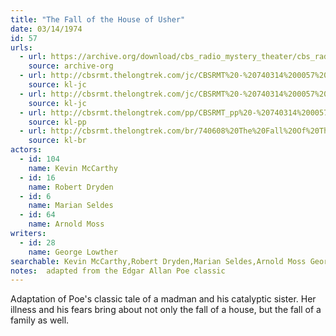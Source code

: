 ```yaml
---
title: "The Fall of the House of Usher"
date: 03/14/1974
id: 57
urls: 
  - url: https://archive.org/download/cbs_radio_mystery_theater/cbs_radio_mystery_theater-0051-0100.zip/cbs_radio_mystery_theater-0051-0100%2Fcbsrmt_0057_the_fall_of_the_house_of_usher.mp3
    source: archive-org
  - url: http://cbsrmt.thelongtrek.com/jc/CBSRMT%20-%20740314%200057%20Fall%20Of%20The%20House%20Of%20Usher%20vbr%20na_jc.mp3
    source: kl-jc
  - url: http://cbsrmt.thelongtrek.com/jc/CBSRMT%20-%20740314%200057%20Fall%20of%20the%20House%20of%20Usher%20vbr%20df_jc.mp3
    source: kl-jc
  - url: http://cbsrmt.thelongtrek.com/pp/CBSRMT_pp%20-%20740314%200057%20The%20Fall%20of%20the%20House%20of%20Usher.mp3
    source: kl-pp
  - url: http://cbsrmt.thelongtrek.com/br/740608%20The%20Fall%20Of%20The%20House%20Of%20Usher%20WOR.mp3
    source: kl-br
actors:  
  - id: 104
    name: Kevin McCarthy  
  - id: 16
    name: Robert Dryden  
  - id: 6
    name: Marian Seldes  
  - id: 64
    name: Arnold Moss
writers:  
  - id: 28
    name: George Lowther
searchable: Kevin McCarthy,Robert Dryden,Marian Seldes,Arnold Moss George Lowther
notes:  adapted from the Edgar Allan Poe classic
---
```

Adaptation of Poe's classic tale of a madman and his catalyptic sister. Her illness and his fears bring about not only the fall of a house, but the fall of a family as well.